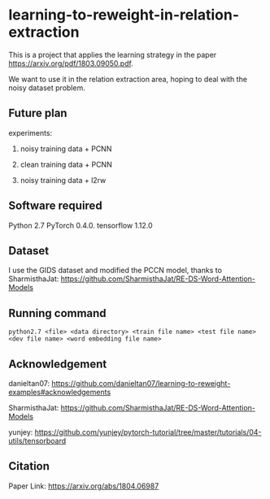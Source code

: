 # learning-to-reweight-in-relation-extraction
This is a project that applies the learning strategy in the paper https://arxiv.org/pdf/1803.09050.pdf. 

We want to use it in the relation extraction area, hoping to deal with the noisy dataset problem.

## Future plan

experiments:

1. noisy training data + PCNN

2. clean training data + PCNN

3. noisy training data + l2rw

## Software required

Python 2.7 PyTorch 0.4.0. tensorflow 1.12.0

## Dataset

I use the GIDS dataset and modified the PCCN model, thanks to SharmisthaJat: https://github.com/SharmisthaJat/RE-DS-Word-Attention-Models

## Running command

```
python2.7 <file> <data directory> <train file name> <test file name> <dev file name> <word embedding file name>
```

## Acknowledgement

danieltan07: https://github.com/danieltan07/learning-to-reweight-examples#acknowledgements

SharmisthaJat: https://github.com/SharmisthaJat/RE-DS-Word-Attention-Models

yunjey: https://github.com/yunjey/pytorch-tutorial/tree/master/tutorials/04-utils/tensorboard

## Citation

Paper Link: https://arxiv.org/abs/1804.06987
